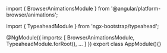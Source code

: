 import { BrowserAnimationsModule } from '@angular/platform-browser/animations';

import { TypeaheadModule } from 'ngx-bootstrap/typeahead';

@NgModule({
  imports: [
    BrowserAnimationsModule,
    TypeaheadModule.forRoot(),
    ...
  ]
})
export class AppModule(){}
